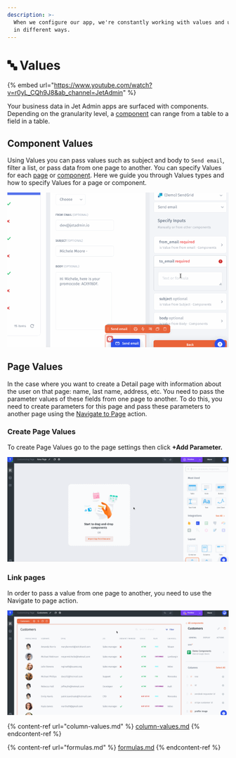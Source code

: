 ```yaml
---
description: >-
  When we configure our app, we're constantly working with values and using them
  in different ways.
---
```


# 🔤 Values

{% embed url="https://www.youtube.com/watch?v=r0yL_CQh9J8&ab_channel=JetAdmin" %}

Your business data in Jet Admin apps are surfaced with components. Depending on the granularity level, a [component](https://app.gitbook.com/@jetadmin/s/doc/\~/drafts/-MijlldWuqWYchvMUiLt/user-guide/components) can range from a table to a field in a table.‌

## Component Values

Using Values you can pass values such as subject and body to `Send email`, filter a list, or pass data from one page to another. You can specify Values for each [page](../../getting-started/quickstart/set-the-layout.md) or [component](../components/). Here we guide you through Values types and how to specify Values for a page or component.

![](../../.gitbook/assets/testgif44.gif)

## Page Values

In the case where you want to create a Detail page with information about the user on that page: name, last name, address, etc. You need to pass the parameter values of these fields from one page to another. To do this, you need to create parameters for this page and pass these parameters to another page using the [Navigate to Page](../design-and-structure/actions.md) action.

### Create Page Values

To create Page Values go to the page settings then click **+Add Parameter.**

![](../../.gitbook/assets/testgif24.gif)

### Link pages

In order to pass a value from one page to another, you need to use the Navigate to page action.

![](../../.gitbook/assets/testgif25.gif)

{% content-ref url="column-values.md" %}
[column-values.md](column-values.md)
{% endcontent-ref %}

{% content-ref url="formulas.md" %}
[formulas.md](formulas.md)
{% endcontent-ref %}


